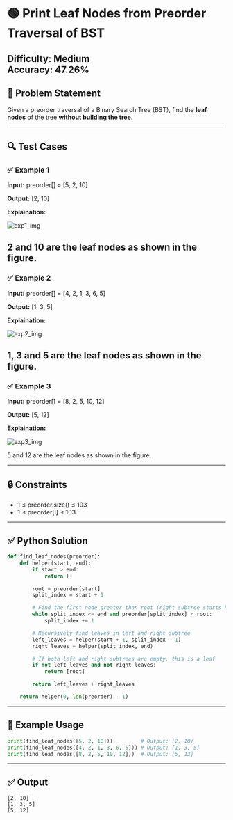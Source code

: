 # 🟢 Print Leaf Nodes from Preorder Traversal of BST

**Difficulty**: Medium  
**Accuracy**: 47.26%  
---

## 🧠 Problem Statement

Given a preorder traversal of a Binary Search Tree (BST), find the **leaf nodes** of the tree **without building the tree**.

---

## 🔍 Test Cases

### ✅ Example 1

**Input:**
preorder[] = [5, 2, 10]

**Output:** [2, 10]

**Explaination:**

![exp1_img](https://media.geeksforgeeks.org/img-practice/prod/addEditProblem/895564/Web/Other/blobid0_1747480179.jpg)

2 and 10 are the leaf nodes as shown in the figure.
---
### ✅ Example 2
**Input:** 
preorder[] = [4, 2, 1, 3, 6, 5]

**Output:** [1, 3, 5]

**Explaination:**

![exp2_img](https://media.geeksforgeeks.org/img-practice/prod/addEditProblem/895564/Web/Other/blobid1_1747480193.jpg)

1, 3 and 5 are the leaf nodes as shown in the figure.
---
### ✅ Example 3

**Input:** 
preorder[] = [8, 2, 5, 10, 12]

**Output:** [5, 12]

**Explaination:** 

![exp3_img](https://media.geeksforgeeks.org/img-practice/prod/addEditProblem/895564/Web/Other/blobid2_1747480202.jpg)

5 and 12 are the leaf nodes as shown in the figure.

---
## 🔒 Constraints
- 1 ≤ preorder.size() ≤ 103
- 1 ≤ preorder[i] ≤ 103

---
## ✅ Python Solution
```python
def find_leaf_nodes(preorder):
    def helper(start, end):
        if start > end:
            return []

        root = preorder[start]
        split_index = start + 1

        # Find the first node greater than root (right subtree starts here)
        while split_index <= end and preorder[split_index] < root:
            split_index += 1

        # Recursively find leaves in left and right subtree
        left_leaves = helper(start + 1, split_index - 1)
        right_leaves = helper(split_index, end)

        # If both left and right subtrees are empty, this is a leaf
        if not left_leaves and not right_leaves:
            return [root]

        return left_leaves + right_leaves

    return helper(0, len(preorder) - 1)
```
---
## 🧪 Example Usage
```python
print(find_leaf_nodes([5, 2, 10]))         # Output: [2, 10]
print(find_leaf_nodes([4, 2, 1, 3, 6, 5])) # Output: [1, 3, 5]
print(find_leaf_nodes([8, 2, 5, 10, 12]))  # Output: [5, 12]
```
---
## ✅ Output
```
[2, 10]
[1, 3, 5]
[5, 12]
```
